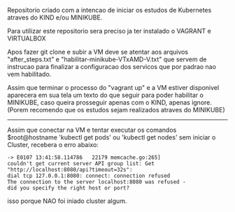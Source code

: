 Repositorio criado com a intencao de iniciar os estudos de Kubernetes atraves do KIND e/ou MINIKUBE.

Para utilizar este repositorio sera preciso ja ter instalado o VAGRANT e VIRTUALBOX

Apos fazer git clone e subir a VM deve se atentar aos arquivos "after_steps.txt" e "habilitar-minikube-VTxAMD-V.txt" que servem de instrucao 
para finalizar a configuracao dos servicos que por padrao nao vem habilitado.

Assim que terminar o processo do "vagrant up" e a VM estiver disponivel aparecera em sua tela um texto do que seguir para poder habilitar o MINIKUBE,
caso queira prosseguir apenas com o KIND, apenas ignore. (Porem recomendo que os estudos sejam realizados atraves do MINIKUBE)

---
Assim que conectar na VM e tentar executar os comandos $root@hostname 'kubectl get pods' ou 'kubectl get nodes' sem iniciar o Cluster, 
recebera o erro abaixo:

    -> E0107 13:41:58.114786   22179 memcache.go:265] 
    couldn't get current server API group list: Get "http://localhost:8080/api?timeout=32s": 
    dial tcp 127.0.0.1:8080: connect: connection refused
    The connection to the server localhost:8080 was refused - 
    did you specify the right host or port?

isso porque NAO foi iniado cluster algum.


